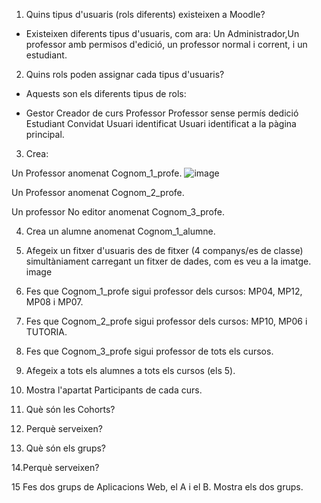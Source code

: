 1. Quins tipus d'usuaris (rols diferents) existeixen a Moodle?
- Existeixen diferents tipus d'usuaris, com ara: Un Administrador,Un professor amb permisos d'edició, un professor normal i corrent, i un estudiant.

2. Quins rols poden assignar cada tipus d'usuaris?

- Aquests son els diferents tipus de rols:

- Gestor Creador de curs  Professor  Professor sense permís dedició  Estudiant  Convidat  Usuari identificat  Usuari identificat a la pàgina principal.

3. Crea:


Un Professor anomenat Cognom_1_profe.
![image](https://user-images.githubusercontent.com/119657664/211898521-2d33f4a0-a993-4320-a338-11caac6073ab.png)


Un Professor anomenat Cognom_2_profe.


Un professor No editor anomenat Cognom_3_profe.


4. Crea un alumne anomenat Cognom_1_alumne.


5. Afegeix un fitxer d'usuaris des de fitxer (4 companys/es de classe) simultàniament carregant un fitxer de dades, com es veu a la imatge.
image

6. Fes que Cognom_1_profe sigui professor dels cursos: MP04, MP12, MP08 i MP07.


7. Fes que Cognom_2_profe sigui professor dels cursos: MP10, MP06 i TUTORIA.


8. Fes que Cognom_3_profe sigui professor de tots els cursos.


9. Afegeix a tots els alumnes a tots els cursos (els 5).


10. Mostra l'apartat Participants de cada curs.


11. Què són les Cohorts?


12. Perquè serveixen?


13. Què són els grups?


14.Perquè serveixen?


15 Fes dos grups de Aplicacions Web, el A i el B. Mostra els dos grups.



